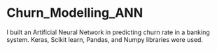 # Churn_Modelling_ANN
I built an Artificial Neural Network in predicting churn rate in a banking system. Keras, Scikit learn, Pandas, and Numpy libraries were used.
